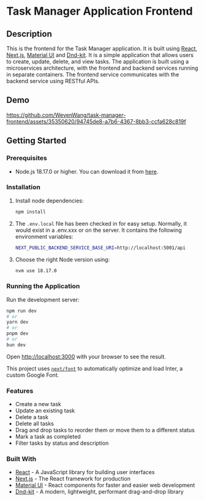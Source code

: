 # Task Manager Application Frontend

## Description

This is the frontend for the Task Manager application. It is built using [React](https://reactjs.org/), [Next.js](https://nextjs.org/), [Material UI](https://material-ui.com/) and [Dnd-kit](https://dndkit.com/). It is a simple application that allows users to create, update, delete, and view tasks. The application is built using a microservices architecture, with the frontend and backend services running in separate containers. The frontend service communicates with the backend service using RESTful APIs.

## Demo

https://github.com/WevenWang/task-manager-frontend/assets/35350620/94745de8-a7b6-4367-8bb3-ccfa628c819f

## Getting Started

### Prerequisites

-   Node.js 18.17.0 or higher. You can download it from [here](https://nodejs.org/en/download/).

### Installation





1. Install node dependencies:

    ```bash
    npm install
    ```

2. The `.env.local` file has been checked in for easy setup. Normally, it would exist in a .env.xxx or on the server. It contains the following environment variables:

    ```bash
    NEXT_PUBLIC_BACKEND_SERVICE_BASE_URI=http://localhost:5001/api
    ```

3. Choose the right Node version using:

    ```bash
    nvm use 18.17.0
    ```

### Running the Application

Run the development server:

```bash
npm run dev
# or
yarn dev
# or
pnpm dev
# or
bun dev
```

Open [http://localhost:3000](http://localhost:3000) with your browser to see the result.

This project uses [`next/font`](https://nextjs.org/docs/basic-features/font-optimization) to automatically optimize and load Inter, a custom Google Font.

### Features

-   Create a new task
-   Update an existing task
-   Delete a task
-   Delete all tasks
-   Drag and drop tasks to reorder them or move them to a different status
-   Mark a task as completed
-   Filter tasks by status and description

### Built With

-   [React](https://reactjs.org/) - A JavaScript library for building user interfaces
-   [Next.js](https://nextjs.org/) - The React framework for production
-   [Material UI](https://material-ui.com/) - React components for faster and easier web development
-   [Dnd-kit](https://dndkit.com/) - A modern, lightweight, performant drag-and-drop library

